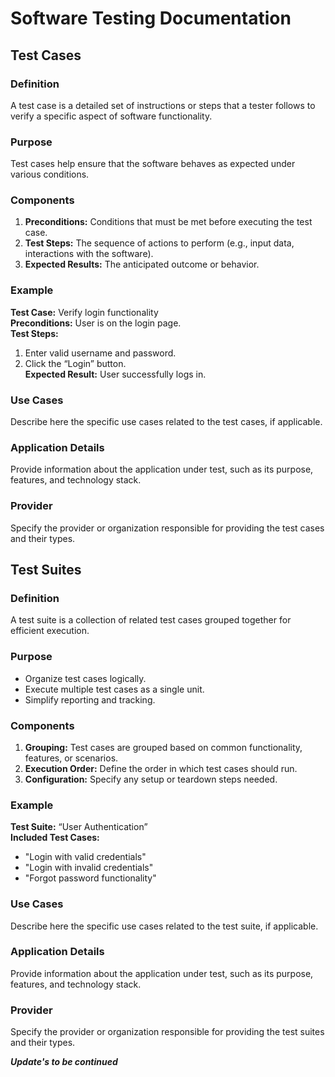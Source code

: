 # Software Testing Documentation

## Test Cases

### Definition
A test case is a detailed set of instructions or steps that a tester follows to verify a specific aspect of software functionality.

### Purpose
Test cases help ensure that the software behaves as expected under various conditions.

### Components
1. **Preconditions:** Conditions that must be met before executing the test case.
2. **Test Steps:** The sequence of actions to perform (e.g., input data, interactions with the software).
3. **Expected Results:** The anticipated outcome or behavior.

### Example
**Test Case:** Verify login functionality  
**Preconditions:** User is on the login page.  
**Test Steps:**  
1. Enter valid username and password.  
2. Click the “Login” button.  
**Expected Result:** User successfully logs in.

### Use Cases
Describe here the specific use cases related to the test cases, if applicable.

### Application Details
Provide information about the application under test, such as its purpose, features, and technology stack.

### Provider
Specify the provider or organization responsible for providing the test cases and their types.

## Test Suites

### Definition
A test suite is a collection of related test cases grouped together for efficient execution.

### Purpose
- Organize test cases logically.
- Execute multiple test cases as a single unit.
- Simplify reporting and tracking.

### Components
1. **Grouping:** Test cases are grouped based on common functionality, features, or scenarios.
2. **Execution Order:** Define the order in which test cases should run.
3. **Configuration:** Specify any setup or teardown steps needed.

### Example
**Test Suite:** “User Authentication”  
**Included Test Cases:**
- "Login with valid credentials"
- "Login with invalid credentials"
- "Forgot password functionality"

### Use Cases
Describe here the specific use cases related to the test suite, if applicable.

### Application Details
Provide information about the application under test, such as its purpose, features, and technology stack.

### Provider
Specify the provider or organization responsible for providing the test suites and their types.



***Update's to be continued***
